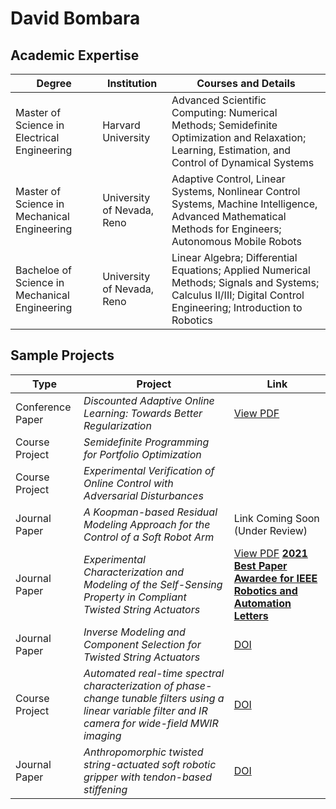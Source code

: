 # David Bombara

## Academic Expertise

|   Degree   | Institution | Courses and Details |
| ---------- | ------------| ---------------- |
| Master of Science in Electrical Engineering | Harvard University | Advanced Scientific Computing: Numerical Methods; Semidefinite Optimization and Relaxation; Learning, Estimation, and Control of Dynamical Systems |
| Master of Science in Mechanical Engineering | University of Nevada, Reno | Adaptive Control, Linear Systems, Nonlinear Control Systems, Machine Intelligence, Advanced Mathematical Methods for Engineers; Autonomous Mobile Robots |
| Bacheloe of Science in Mechanical Engineering | University of Nevada, Reno | Linear Algebra; Differential Equations; Applied Numerical Methods; Signals and Systems; Calculus II/III; Digital Control Engineering; Introduction to Robotics | 

## Sample Projects

| Type | Project | Link |
| ---- | ------- | ---- |
| Conference Paper | *Discounted Adaptive Online Learning: Towards Better Regularization* | [View PDF](https://arxiv.org/pdf/2402.02720) |
| Course Project | *Semidefinite Programming for Portfolio Optimization* | | 
| Course Project | *Experimental Verification of Online Control with Adversarial Disturbances* | | 
| Journal Paper |  *A Koopman-based Residual Modeling Approach for the Control of a Soft Robot Arm* | Link Coming Soon (Under Review) | 
| Journal Paper |  *Experimental Characterization and Modeling of the Self-Sensing Property in Compliant Twisted String Actuators* | [View PDF](https://www.researchgate.net/profile/Jun-Zhang-147/publication/348999771_Experimental_Characterization_and_Modeling_of_the_Self-Sensing_Property_in_Compliant_Twisted_String_Actuators/links/60242042299bf1cc26b93ca6/Experimental-Characterization-and-Modeling-of-the-Self-Sensing-Property-in-Compliant-Twisted-String-Actuators.pdf) [**2021 Best Paper Awardee for IEEE Robotics and Automation Letters**](https://www.ieee-ras.org/publications/ra-l/ra-l-paper-awards)| 
| Journal Paper | *Inverse Modeling and Component Selection for Twisted String Actuators* | [DOI](https://doi.org/10.1109/TMECH.2022.3211433)| 
| Course Project | *Automated real-time spectral characterization of phase-change tunable filters using a linear variable filter and IR camera for wide-field MWIR imaging* | [DOI](https://doi.org/10.1117/1.OE.60.8.084105)| 
| Journal Paper | *Anthropomorphic twisted string-actuated soft robotic gripper with tendon-based stiffening* | [DOI](https://doi.org/10.1109/TRO.2022.3224774) | 

<!--
**dbombara/dbombara** is a ✨ _special_ ✨ repository because its `README.md` (this file) appears on your GitHub profile.

Here are some ideas to get you started:

- 🔭 I’m currently working on ...
- 🌱 I’m currently learning ...
- 👯 I’m looking to collaborate on ...
- 🤔 I’m looking for help with ...
- 💬 Ask me about ...
- 📫 How to reach me: ...
- 😄 Pronouns: ...
- ⚡ Fun fact: ...
-->
